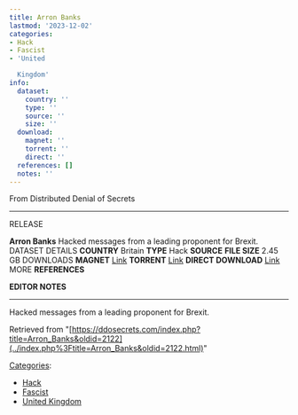 ```yaml
---
title: Arron Banks
lastmod: '2023-12-02'
categories:
- Hack
- Fascist
- 'United

  Kingdom'
info:
  dataset:
    country: ''
    type: ''
    source: ''
    size: ''
  download:
    magnet: ''
    torrent: ''
    direct: ''
  references: []
  notes: ''
---
```




From Distributed Denial of Secrets

---
RELEASE

**Arron Banks**
Hacked messages from a leading proponent for Brexit.
DATASET DETAILS
**COUNTRY** Britain
**TYPE** Hack
**SOURCE**
**FILE SIZE** 2.45 GB
DOWNLOADS
**MAGNET** [Link](magnet:?xt=urn:btih:46fb88e47e1a7f6a4ad13a8ce0be70f8ec5d29cc&dn=Aaron+Banks&tr=udp://tracker.coppersurfer.tk:6969/announce&tr=udp://exodus.desync.com:6969/announce&tr=udp://tracker.leechers-paradise.org:6969/announce&tr=http://tracker.opentrackr.org:1337/announce)
**TORRENT** [Link](https://data.ddosecrets.com/torrent/374414d6645960532cf30dd33f10b36ae4f849565e6b69f8a1474482a290a535.torrent)
**DIRECT DOWNLOAD** [Link](https://data.ddosecrets.com/Arron%20Banks/)
MORE
**REFERENCES**

**EDITOR NOTES**

---

Hacked messages from a leading proponent for Brexit.

Retrieved from
"[https://ddosecrets.com/index.php?title=Arron_Banks&oldid=2122](../index.php%3Ftitle=Arron_Banks&oldid=2122.html)"

[Categories](./Special:Categories.html "Special:Categories"):

- [Hack](./Category:Hack.html "Category:Hack")
- [Fascist](./Category:Fascist.html "Category:Fascist")
- [United
Kingdom](./Category:United_Kingdom.html "Category:United Kingdom")
